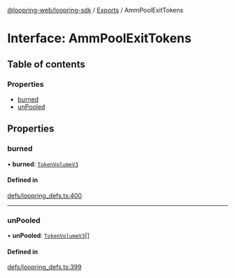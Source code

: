 [@loopring-web/loopring-sdk](../README.md) / [Exports](../modules.md) / AmmPoolExitTokens

# Interface: AmmPoolExitTokens

## Table of contents

### Properties

- [burned](AmmPoolExitTokens.md#burned)
- [unPooled](AmmPoolExitTokens.md#unpooled)

## Properties

### burned

• **burned**: [`TokenVolumeV3`](TokenVolumeV3.md)

#### Defined in

[defs/loopring_defs.ts:400](https://github.com/Loopring/loopring_sdk/blob/2ea32ee/src/defs/loopring_defs.ts#L400)

___

### unPooled

• **unPooled**: [`TokenVolumeV3`](TokenVolumeV3.md)[]

#### Defined in

[defs/loopring_defs.ts:399](https://github.com/Loopring/loopring_sdk/blob/2ea32ee/src/defs/loopring_defs.ts#L399)
